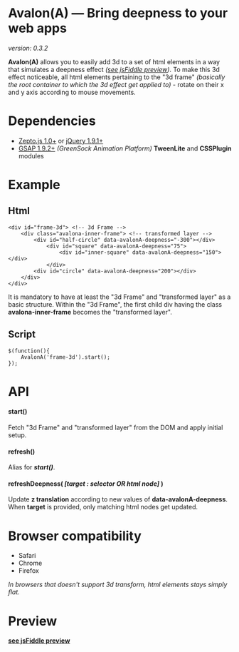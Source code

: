 # Avalon(A) — Bring deepness to your web apps

*version: 0.3.2*


**Avalon(A)** allows you to easily add 3d to a set of html elements in a way that simulates a deepness effect *([see jsFiddle preview](http://jsfiddle.net/K3kPx/2))*. To make this 3d effect noticeable, all html elements pertaining to the "3d frame" *(basically the root container to which the 3d effect get applied to)* - rotate on their x and y axis according to mouse movements.

# Dependencies
- [Zepto.js 1.0+](http://zeptojs.com) or [jQuery 1.9.1+](http://jquery.com)
- [GSAP 1.9.2+](http://www.greensock.com) *(GreenSock Animation Platform)* **TweenLite** and **CSSPlugin** modules

# Example
## Html
	<div id="frame-3d"> <!-- 3d Frame -->
    	<div class="avalona-inner-frame"> <!-- transformed layer -->
        	<div id="half-circle" data-avalonA-deepness="-300"></div>
        		<div id="square" data-avalonA-deepness="75">
            		<div id="inner-square" data-avalonA-deepness="150"></div>
        		</div>
        	<div id="circle" data-avalonA-deepness="200"></div>
    	</div>
	</div>

It is mandatory to have at least the "3d Frame" and "transformed layer" as a basic structure. Within the "3d Frame", the first child div having the class **avalona-inner-frame** becomes the "transformed layer".

## Script
    $(function(){
        AvalonA('frame-3d').start();
    });

# API
#### start()
Fetch "3d Frame" and "transformed layer" from the DOM and apply initial setup.

#### refresh()
Alias for ***start()***.

#### refreshDeepness( *[target : selector OR html node]* )
Update **z translation** according to new values of **data-avalonA-deepness**.
When **target** is provided, only matching html nodes get updated.

# Browser compatibility
- Safari
- Chrome
- Firefox

*In browsers that doesn't support 3d transform, html elements stays simply flat.*

# Preview
**[see jsFiddle preview](http://jsfiddle.net/K3kPx/2)**